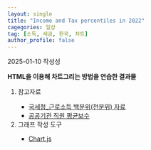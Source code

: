 ```yaml
---
layout: single
title: "Income and Tax percentiles in 2022"
cagegories: 일상
tag: [소득, 세금, 한국, 차트]
author_profile: false
---
```

<p>2025-01-10 작성성</p>
<p><b>HTML을 이용해 차트그리는 방법을 연습한 결과물</b></p>

<div>
  <canvas id="myChart"></canvas>
</div>

<script src="https://cdn.jsdelivr.net/npm/chart.js"></script>
<script src="https://cdn.jsdelivr.net/npm/chartjs-plugin-datalabels@2.0.0"></script>

<script>
  const ctx = document.getElementById('myChart');

  new Chart(ctx, {
    type: 'line',
    data: {
      labels: ['100%내', '99%내', '98%내', '97%내', '96%내', '95%내', '94%내', '93%내', '92%내', '91%내', '90%내', '89%내', '88%내', '87%내', '86%내', '85%내', '84%내', '83%내', '82%내', '81%내', '80%내', '79%내', '78%내', '77%내', '76%내', '75%내', '74%내', '73%내', '72%내', '71%내', '70%내', '69%내', '68%내', '67%내', '66%내', '65%내', '64%내', '63%내', '62%내', '61%내', '60%내', '59%내', '58%내', '57%내', '56%내', '55%내', '54%내', '53%내', '52%내', '51%내', '50%내', '49%내', '48%내', '47%내', '46%내', '45%내', '44%내', '43%내', '42%내', '41%내', '40%내', '39%내', '38%내', '37%내', '36%내', '35%내', '34%내', '33%내', '32%내', '31%내', '30%내', '29%내', '28%내', '27%내', '26%내', '25%내', '24%내', '23%내', '22%내', '21%내', '20%내', '19%내', '18%내', '17%내', '16%내', '15%내', '14%내', '13%내', '12%내', '11%내', '10%내', '9%내', '8%내', '7%내', '6%내', '5%내', '4%내', '3%내', '2%내', ' 1% 내'],
      datasets: [{
        label: '인당소득',
        data: [21, 87, 155, 216, 283, 356, 420, 493, 569, 633, 710, 778, 855, 935, 1011, 1095, 1175, 1232, 1315, 1399, 1470, 1549, 1629, 1709, 1785, 1854, 1930, 2006, 2078, 2149, 2210, 2271, 2300, 2330, 2376, 2402, 2438, 2487, 2530, 2578, 2628, 2676, 2728, 2779, 2834, 2887, 2942, 2995, 3045, 3105, 3165, 3225, 3285, 3349, 3413, 3479, 3546, 3608, 3675, 3751, 3830, 3909, 3992, 4076, 4165, 4251, 4348, 4448, 4550, 4657, 4766, 4875, 4996, 5121, 5254, 5392, 5536, 5684, 5840, 5998, 6169, 6360, 6562, 6773, 6995, 7227, 7477, 7742, 8024, 8327, 8659, 9035, 9462, 9960, 10600, 11407, 12408, 13889, 16532, 19062],
        borderColor: 'rgb(0, 0, 255)',
        pointRadius: 0,
        borderWidth: 1,
        yAxisID: 'y1'
        }, {
        label: '공공기관 직원 평균보수',
        data: [null,null,null,null,null,null,null,null,null,null,null,null,null,null,null,null,null,null,null,null,null,null,null,null,null,null,null,null,null,null,null,null,null,null,null,null,null,null,null,null,null,null,null,null,null,null,null,null,null,null,null,null,null,null,null,null,null,null,null,null,null,null,null,null,null,null,null,null,null,null,null,null,null,null,null,null,null,null,null,null,null,null,null,6875.9,null,null,null,null,null,null,null,null,null,null,null,null,null,null,null,null],
        borderColor: 'rgb(0, 255, 0)',
        pointRadius: 5,
        borderWidth: 1,
        yAxisID: 'y1'
        }, {
        label: '누적 조세 부담율',
        data: [0, 0, 0, 0, 0, 0, 0, 0, 0, 0, 0, 0, 0, 0, 0, 0, 0, 0, 0.00, 0.00, 0.00, 0.00, 0.00, 0.00, 0.00, 0.00, 0.00, 0.00, 0.00, 0.00, 0.00, 0.00, 0.00, 0.00, 0.00, 0.01, 0.01, 0.01, 0.01, 0.01, 0.01, 0.01, 0.01, 0.01, 0.01, 0.01, 0.01, 0.02, 0.02, 0.02, 0.02, 0.02, 0.02, 0.02, 0.03, 0.03, 0.03, 0.03, 0.04, 0.04, 0.04, 0.05, 0.05, 0.05, 0.06, 0.06, 0.07, 0.07, 0.08, 0.09, 0.09, 0.10, 0.11, 0.12, 0.13, 0.14, 0.15, 0.16, 0.17, 0.19, 0.20, 0.22, 0.23, 0.25, 0.27, 0.29, 0.31, 0.34, 0.36, 0.39, 0.43, 0.46, 0.50, 0.55, 0.61, 0.67, 0.74, 0.84, 0.98, 1.00],
        borderColor: 'rgb(255, 0, 0)',
        pointRadius: 0,
        borderWidth: 1,
        yAxisID: 'y2'
      }]
    },
    options: {
        scales: {
            'y1': {
                beginAtZero: true,
                display: true,
                title: {
			    	display:true,
				    text:'(단위:만원)'
			    },
                type: 'linear',
                position: 'left'
            },
            'y2': {
                beginAtZero: true,
                display: true,
                title: {
			    	display:true,
				    text:'(%)'
			    },
                type: 'linear',
                position: 'right',
                ticks: {
                    callback: function(value) {
                        return (value * 100) + '%';
                    }
                }
            }
        }
    }
  });
</script>

<ol type ="1">
    <li>참고자료</li>
        <ul type ="SQUARE">
            <li><A href="https://www.data.go.kr/data/15082063/fileData.do">국세청_근로소득 백분위(천분위) 자료</A></li>
            <li><A href="https://www.alio.go.kr/mobile/statistics/employeeAvg.do?">공공기관 직원 평균보수</A></li>
        </ul>
    <li>그래프 작성 도구</li>
        <ul type ="SQUARE">
            <li><A href="https://www.chartjs.org/">Chart.js</A></li>
        </ul>
</ol>